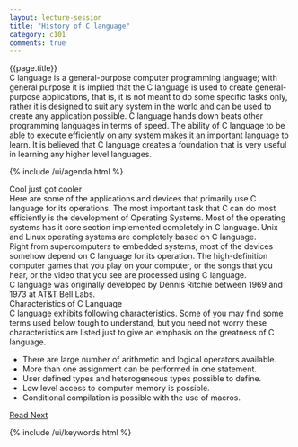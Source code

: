 ```yaml
---
layout: lecture-session
title: "History of C language"
category: c101
comments: true
---
```


<div class="lecture-title">
	{{page.title}}
</div>

<section>
	<div class="para">
		C language is a <emphasis class="highlight">general-purpose</emphasis> computer programming language; with general purpose it is implied that the C language is used to create general-purpose applications, that is, it is not meant to do some specific tasks only, rather it is designed to suit any system in the world and can be used to create any application possible. C language hands down beats other programming languages in terms of speed. The ability of C language to be able to execute efficiently on any system makes it an important language to learn. It is believed that C language creates a foundation that is very useful in learning any higher level languages.
	</div>
</section>

{% include /ui/agenda.html %}

<section>
	<div id="capabilities-of-c" class="section-title">Cool just got cooler</div>
	<div class="para">
		Here are some of the applications and devices that primarily use C language for its operations. The most important task that C can do most efficiently is the development of <emphasis class="bold">Operating Systems</emphasis>. Most of the operating systems has it core section implemented completely in C language. Unix and Linux operating systems are completely based on C language.
	</div>
	<div class="para">
		Right from <emphasis class="bold">supercomputers</emphasis> to <emphasis class="bold">embedded systems</emphasis>, most of the devices somehow depend on C language for its operation. The high-definition <emphasis class="bold">computer games</emphasis> that you play on your computer, or the songs that you hear, or the video that you see are processed using C language.
	</div>
</section>

<section>
	<div class="fact-box">
		C language was originally developed by <emphasis class="quoted">Dennis Ritchie</emphasis> between 1969 and 1973 at AT&T Bell Labs.
	</div>
</section>

<section>
	<div id="characterisitcs-of-c" class="section-title">Characteristics of C Language</div>
	<div class="para">
		C language exhibits following characteristics. Some of you may find some terms used below tough to understand, but you need not worry these characteristics are listed just to give an emphasis on the greatness of C language.
		<ul>
			<li>There are large number of arithmetic and logical operators available.</li>
			<li>More than one assignment can be performed in one statement.</li>
			<li>User defined types and heterogeneous types possible to define.</li>
			<li>Low level access to computer memory is possible.</li>
			<li>Conditional compilation is possible with the use of macros.</li>
		</ul>
	</div>
</section>

<section>
	<a class="button" href="{% post_url /codelearn/courses/c101/2014-01-28-c101-first-program %}">Read Next</a>
</section>

{% include /ui/keywords.html %}